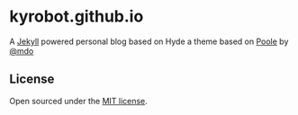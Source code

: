 # kyrobot.github.io

A [Jekyll](http://jekyllrb.com) powered personal blog based on Hyde a theme based on [Poole](http://getpoole.com) by [@mdo](https://github.com/mdo>)

## License

Open sourced under the [MIT license](LICENSE.md).

